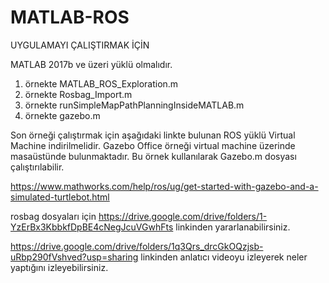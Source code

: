 # MATLAB-ROS



UYGULAMAYI ÇALIŞTIRMAK İÇİN

MATLAB 2017b ve üzeri yüklü olmalıdır.
1. örnekte MATLAB_ROS_Exploration.m
2. örnekte Rosbag_Import.m
3. örnekte runSimpleMapPathPlanningInsideMATLAB.m
4. örnekte gazebo.m

Son örneği çalıştırmak için aşağıdaki linkte bulunan ROS yüklü Virtual Machine indirilmelidir.
Gazebo Office örneği virtual machine üzerinde masaüstünde bulunmaktadır. Bu örnek kullanılarak Gazebo.m dosyası çalıştırılabilir.

https://www.mathworks.com/help/ros/ug/get-started-with-gazebo-and-a-simulated-turtlebot.html

rosbag dosyaları için https://drive.google.com/drive/folders/1-YzErBx3KbbkfDpBE4cNegJcuVGwhFts linkinden yararlanabilirsiniz.

https://drive.google.com/drive/folders/1q3Qrs_drcGkOQzjsb-uRbp290fVshved?usp=sharing linkinden anlatıcı videoyu izleyerek neler yaptığını izleyebilirsiniz.  
